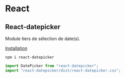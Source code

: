 # React

## React-datepicker

Module tiers de sélection de date(s).

<ins>Installation</ins>
```
npm i react-datepicker
```

```js
import DatePicker from "react-datepicker";
import "react-datepicker/dist/react-datepicker.css";
```

